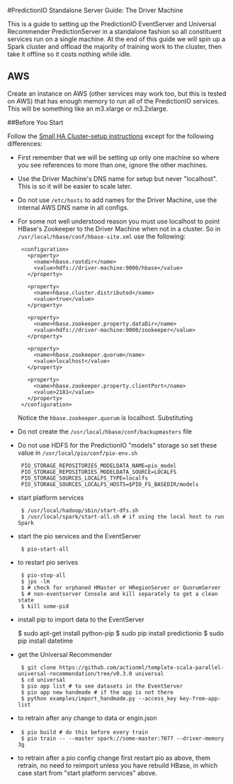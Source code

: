 #PredictionIO Standalone Server Guide: The Driver Machine

This is a guide to setting up the PredictionIO EventServer and Universal Recommender PredictionServer in a standalone fashion so all constituent services run on a single machine. At the end of this guide we will spin up a Spark cluster and offload the majority of training work to the cluster, then take it offline so it costs nothing while idle.

## AWS

Create an instance on AWS (other services may work too, but this is tested on AWS) that has enough memory to run all of the PredictionIO services. This will be something like an m3.xlarge or m3.2xlarge. 

##Before You Start

Follow the [Small HA Cluster-setup instructions](small-ha-cluster-setup.md) except for the following differences:

 - First remember that we will be setting up only one machine so where you see references to more than one, ignore the other machines.
 - Use the Driver Machine's DNS name for setup but never "localhost". This is so it will be easier to scale later. 
 - Do not use `/etc/hosts` to add names for the Driver Machine, use the internal AWS DNS name in all configs. 
 - For some not well understood reason you must use localhost to point HBase's Zookeeper to the Driver Machine when not in a cluster. So in `/usr/local/hbase/conf/hbase-site.xml` use the following: 

		<configuration>
		  <property>
		    <name>hbase.rootdir</name>
		    <value>hdfs://driver-machine:9000/hbase</value>
		  </property>
		
		  <property>
		    <name>hbase.cluster.distributed</name>
		    <value>true</value>
		  </property>
		
		  <property>
		    <name>hbase.zookeeper.property.dataDir</name>
		    <value>hdfs://driver-machine:9000/zookeeper</value>
		  </property>
		
		  <property>
		    <name>hbase.zookeeper.quorum</name>
		    <value>localhost</value>
		  </property>
		
		  <property>
		    <name>hbase.zookeeper.property.clientPort</name>
		    <value>2181</value>
		  </property>
		</configuration>
		
	Notice the `hbase.zookeeper.quorum` is localhost. Substituting 
	
 - Do not create the `/usr/local/hbase/conf/backupmasters` file
 
 - Do not use HDFS for the PredictionIO "models" storage so set these value in `/usr/local/pio/conf/pio-env.sh`
 
        PIO_STORAGE_REPOSITORIES_MODELDATA_NAME=pio_model
	    PIO_STORAGE_REPOSITORIES_MODELDATA_SOURCE=LOCALFS
        PIO_STORAGE_SOURCES_LOCALFS_TYPE=localfs
        PIO_STORAGE_SOURCES_LOCALFS_HOSTS=$PIO_FS_BASEDIR/models

 - start platform services
 
        $ /usr/local/hadoop/sbin/start-dfs.sh
        $ /usr/local/spark/start-all.sh # if using the local host to run Spark

 - start the pio services and the EventServer

        $ pio-start-all

 - to restart pio serives

        $ pio-stop-all
        $ jps -lm 
        $ # check for orphaned HMaster or HRegionServer or QuorumServer
        $ # non-eventserver Console and kill separately to get a clean state
        $ kill some-pid

 - install pip to import data to the EventServer

	$ sudo apt-get install python-pip
	$ sudo pip install predictionio
	$ sudo pip install datetime
	
 - get the Universal Recommender

        $ git clone https://github.com/actionml/template-scala-parallel-universal-recommendation/tree/v0.3.0 universal
        $ cd universal
        $ pio app list # to see datasets in the EventServer
        $ pio app new handmade # if the app is not there
        $ python examples/import_handmade.py --access_key key-from-app-list

 - to retrain after any change to data or engin.json
 - 
        $ pio build # do this before every train
        $ pio train -- --master spark://some-master:7077 --driver-memory 3g

 - to retrain after a pio config change first restart pio as above, them retrain, no need to reimport unless you have rebuild HBase, in which case start from "start platform services" above.

